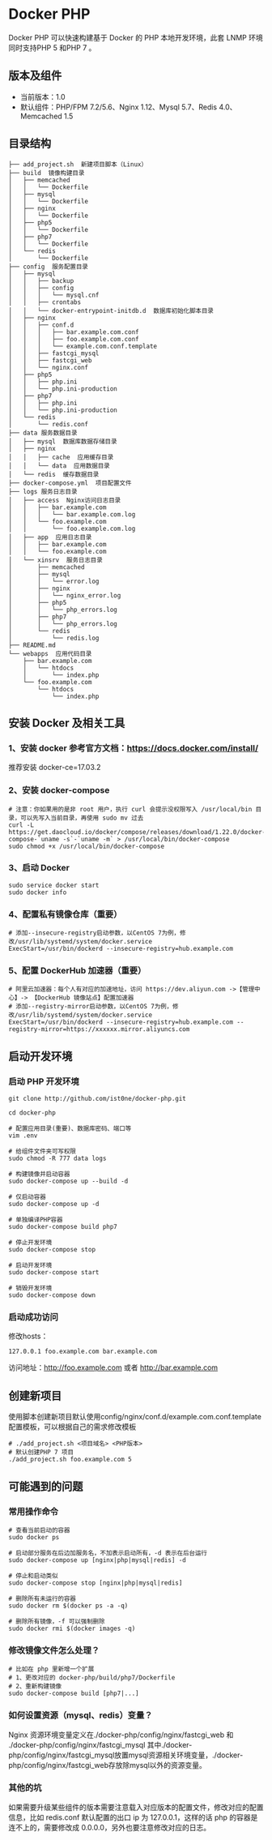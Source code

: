 # Docker PHP

Docker PHP 可以快速构建基于 Docker 的 PHP 本地开发环境，此套 LNMP 环境同时支持PHP 5 和PHP 7 。

## 版本及组件

* 当前版本：1.0
* 默认组件：PHP/FPM 7.2/5.6、Nginx 1.12、Mysql 5.7、Redis 4.0、Memcached 1.5

## 目录结构

    ├── add_project.sh  新建项目脚本（Linux）
    ├── build  镜像构建目录
    │   ├── memcached
    │   │   └── Dockerfile
    │   ├── mysql
    │   │   └── Dockerfile
    │   ├── nginx
    │   │   └── Dockerfile
    │   ├── php5
    │   │   └── Dockerfile
    │   ├── php7
    │   │   └── Dockerfile
    │   └── redis
    │       └── Dockerfile
    ├── config  服务配置目录
    │   ├── mysql
    │   │   ├── backup
    │   │   ├── config
    │   │   │   └── mysql.cnf
    │   │   ├── crontabs
    │   │   └── docker-entrypoint-initdb.d  数据库初始化脚本目录
    │   ├── nginx
    │   │   ├── conf.d
    │   │   │   ├── bar.example.com.conf
    │   │   │   ├── foo.example.com.conf
    │   │   │   └── example.com.conf.template
    │   │   ├── fastcgi_mysql
    │   │   ├── fastcgi_web
    │   │   └── nginx.conf
    │   ├── php5
    │   │   ├── php.ini
    │   │   └── php.ini-production
    │   ├── php7
    │   │   ├── php.ini
    │   │   └── php.ini-production
    │   └── redis
    │       └── redis.conf
    ├── data 服务数据目录
    │   ├── mysql  数据库数据存储目录
    │   ├── nginx
    │   │   ├── cache  应用缓存目录
    │   │   └── data  应用数据目录
    │   └── redis  缓存数据目录
    ├── docker-compose.yml  项目配置文件
    ├── logs 服务日志目录
    │   ├── access  Nginx访问日志目录
    │   │   ├── bar.example.com
    │   │   │   └── bar.example.com.log
    │   │   └── foo.example.com
    │   │       └── foo.example.com.log
    │   ├── app  应用日志目录
    │   │   ├── bar.example.com
    │   │   └── foo.example.com
    │   └── xinsrv  服务日志目录
    │       ├── memcached
    │       ├── mysql
    │       │   └── error.log
    │       ├── nginx
    │       │   └── nginx_error.log
    │       ├── php5
    │       │   └── php_errors.log
    │       ├── php7
    │       │   └── php_errors.log
    │       └── redis
    │           └── redis.log
    ├── README.md
    └── webapps  应用代码目录
        ├── bar.example.com
        │   └── htdocs
        │       └── index.php
        └── foo.example.com
            └── htdocs
                └── index.php

## 安装 Docker 及相关工具

### 1、安装 docker 参考官方文档：https://docs.docker.com/install/

推荐安装 docker-ce=17.03.2

### 2、安装 docker-compose

    # 注意：你如果用的是非 root 用户，执行 curl 会提示没权限写入 /usr/local/bin 目录，可以先写入当前目录，再使用 sudo mv 过去
    curl -L https://get.daocloud.io/docker/compose/releases/download/1.22.0/docker-compose-`uname -s`-`uname -m` > /usr/local/bin/docker-compose
    sudo chmod +x /usr/local/bin/docker-compose

### 3、启动 Docker

    sudo service docker start
    sudo docker info

### 4、配置私有镜像仓库（重要）

    # 添加--insecure-registry启动参数，以CentOS 7为例，修改/usr/lib/systemd/system/docker.service
    ExecStart=/usr/bin/dockerd --insecure-registry=hub.example.com

### 5、配置 DockerHub 加速器（重要）

    # 阿里云加速器：每个人有对应的加速地址，访问 https://dev.aliyun.com ->【管理中心】-> 【DockerHub 镜像站点】配置加速器
    # 添加--registry-mirror启动参数，以CentOS 7为例，修改/usr/lib/systemd/system/docker.service
    ExecStart=/usr/bin/dockerd --insecure-registry=hub.example.com --registry-mirror=https://xxxxxx.mirror.aliyuncs.com

## 启动开发环境

### 启动 PHP 开发环境

    git clone http://github.com/ist0ne/docker-php.git

    cd docker-php

    # 配置应用目录(重要)、数据库密码、端口等
    vim .env
    
    # 给组件文件夹可写权限
    sudo chmod -R 777 data logs

    # 构建镜像并启动容器
    sudo docker-compose up --build -d

    # 仅启动容器
    sudo docker-compose up -d

    # 单独编译PHP容器
    sudo docker-compose build php7

    # 停止开发环境
    sudo docker-compose stop

    # 启动开发环境
    sudo docker-compose start

    # 销毁开发环境
    sudo docker-compose down


### 启动成功访问

修改hosts：

    127.0.0.1 foo.example.com bar.example.com

访问地址：http://foo.example.com 或者 http://bar.example.com

## 创建新项目

使用脚本创建新项目默认使用config/nginx/conf.d/example.com.conf.template配置模板，可以根据自己的需求修改模板

    # ./add_project.sh <项目域名> <PHP版本>
    # 默认创建PHP 7 项目
    ./add_project.sh foo.example.com 5

## 可能遇到的问题

### 常用操作命令

    # 查看当前启动的容器
    sudo docker ps
    
    # 启动部分服务在后边加服务名，不加表示启动所有，-d 表示在后台运行
    sudo docker-compose up [nginx|php|mysql|redis] -d
    
    # 停止和启动类似
    sudo docker-compose stop [nginx|php|mysql|redis]

    # 删除所有未运行的容器
    sudo docker rm $(docker ps -a -q)

    # 删除所有镜像，-f 可以强制删除
    sudo docker rmi $(docker images -q)

### 修改镜像文件怎么处理？
    
    # 比如在 php 里新增一个扩展
    # 1、更改对应的 docker-php/build/php7/Dockerfile
    # 2、重新构建镜像
    sudo docker-compose build [php7|...]

### 如何设置资源（mysql、redis）变量？

Nginx 资源环境变量定义在./docker-php/config/nginx/fastcgi_web 和 ./docker-php/config/nginx/fastcgi_mysql
其中./docker-php/config/nginx/fastcgi_mysql放置mysql资源相关环境变量，./docker-php/config/nginx/fastcgi_web存放除mysql以外的资源变量。

### 其他的坑

如果需要升级某些组件的版本需要注意载入对应版本的配置文件，修改对应的配置信息，比如 redis.conf 默认配置的出口 ip 为 127.0.0.1，这样的话 php 的容器是连不上的，需要修改成 0.0.0.0，另外也要注意修改对应的日志。

